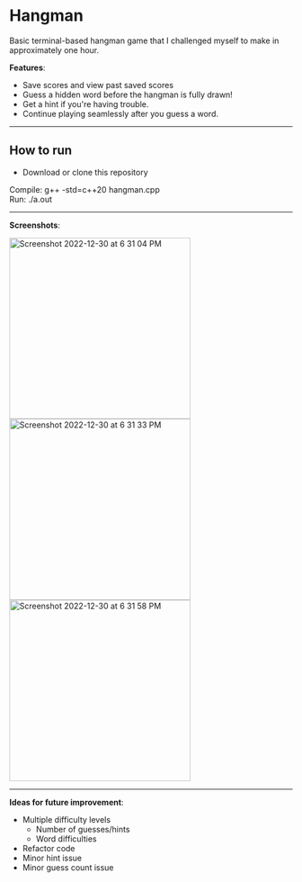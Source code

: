 # Hangman
Basic terminal-based hangman game that I challenged myself to make in approximately one hour.

**Features**:
- Save scores and view past saved scores
- Guess a hidden word before the hangman is fully drawn!
- Get a hint if you're having trouble.
- Continue playing seamlessly after you guess a word.
___
## How to run
- Download or clone this repository  
  
Compile: g++ -std=c++20 hangman.cpp  
Run: ./a.out
___
**Screenshots**:  

<img width="322" alt="Screenshot 2022-12-30 at 6 31 04 PM" src="https://user-images.githubusercontent.com/48075045/210121088-7869ebed-bfac-438a-8c88-fdbb4f3eeda8.png">
<img width="322" alt="Screenshot 2022-12-30 at 6 31 33 PM" src="https://user-images.githubusercontent.com/48075045/210121092-f409cea6-3c6e-452d-918d-7d147960b30f.png">
<img width="322" alt="Screenshot 2022-12-30 at 6 31 58 PM" src="https://user-images.githubusercontent.com/48075045/210121082-ff4afe01-6516-4080-90a6-f812d80ed3bd.png">

___
**Ideas for future improvement**:
- Multiple difficulty levels 
  - Number of guesses/hints
  - Word difficulties
- Refactor code
- Minor hint issue  
- Minor guess count issue
